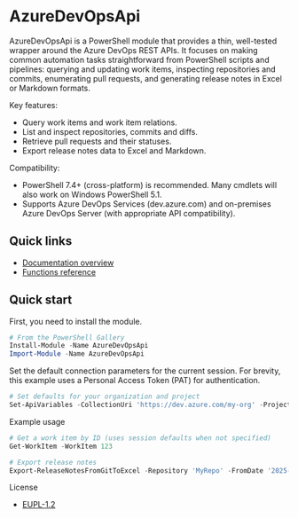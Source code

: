 # AzureDevOpsApi

AzureDevOpsApi is a PowerShell module that provides a thin, well-tested wrapper around the Azure DevOps REST APIs. It focuses on making common automation tasks straightforward from PowerShell scripts and pipelines: querying and updating work items, inspecting repositories and commits, enumerating pull requests, and generating release notes in Excel or Markdown formats.

Key features:

- Query work items and work item relations.
- List and inspect repositories, commits and diffs.
- Retrieve pull requests and their statuses.
- Export release notes data to Excel and Markdown.

Compatibility:

- PowerShell 7.4+ (cross-platform) is recommended. Many cmdlets will also work on Windows PowerShell 5.1.
- Supports Azure DevOps Services (dev.azure.com) and on-premises Azure DevOps Server (with appropriate API compatibility).

## Quick links

- [Documentation overview](./Docs/readme.md)
- [Functions reference](./Docs/functions/)

## Quick start

First, you need to install the module.

```powershell
# From the PowerShell Gallery
Install-Module -Name AzureDevOpsApi
Import-Module -Name AzureDevOpsApi
```

Set the default connection parameters for the current session. For brevity, this example uses a Personal Access Token (PAT) for authentication.

```powershell
# Set defaults for your organization and project
Set-ApiVariables -CollectionUri 'https://dev.azure.com/my-org' -Project 'MyProject' -Authorization 'PAT' -Token 'my-personal-access-token'
```

Example usage

```powershell
# Get a work item by ID (uses session defaults when not specified)
Get-WorkItem -WorkItem 123

# Export release notes
Export-ReleaseNotesFromGitToExcel -Repository 'MyRepo' -FromDate '2025-12-15' -ToDate '2025-12-31'
```

License

- [EUPL-1.2](LICENSE.txt)
